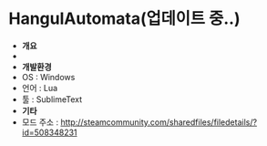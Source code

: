 HangulAutomata(업데이트 중..)
============
 * **개요**
  *
 * **개발환경**
  * OS : Windows
  * 언어 : Lua
  * 툴 : SublimeText
 * **기타**
  * 모드 주소 : http://steamcommunity.com/sharedfiles/filedetails/?id=508348231